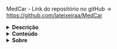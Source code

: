 MedCar - Link do repositório no gitHub ->  https://github.com/lateixeiraa/MedCar

<details>
 <summary><strong>Descrição</strong></summary>
O MedCar  é um protótipo de um robô móvel, pensado para fornecer um apoio em clínicas e pequenos hospitais, fisicamente adaptado para transportar objetos frequentemente utilizados na rotina médica.
</details>

<details>
 <summary><strong>Conteúdo</strong></summary>
- Código em C
- Documentação
- Simulação
- Video demonstrativo

</details>

<details>
 <summary><strong>Sobre</strong></summary>
Projeto desenvolvido para a disciplina de Laboratório de Arquitetura e Sistemas Digitais - 2020
Desenvolvido por: Larissa Teixeira da Silva e Marina Oliveira Batista
</details>
